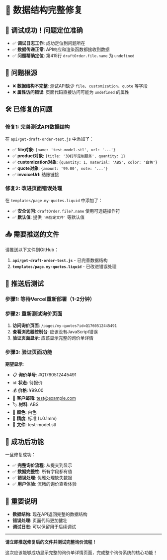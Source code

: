 # 🔧 数据结构完整修复

## 🎉 调试成功！问题定位准确
- ✅ **调试日志工作**: 成功定位到问题所在
- ✅ **数据传递正常**: API响应和渲染函数都接收到数据
- ✅ **问题精确定位**: 第415行 `draftOrder.file.name` 为 `undefined`

## 🚨 问题根源
- ❌ **数据结构不完整**: 测试API缺少 `file`、`customization`、`quote` 等字段
- ❌ **属性访问错误**: 页面代码直接访问可能为 `undefined` 的属性

## 🛠️ 已修复的问题

### 修复1: 完善测试API数据结构
在 `api/get-draft-order-test.js` 中添加了：
- ✅ **file对象**: `{name: 'test-model.stl', url: '...'}`
- ✅ **product对象**: `{title: '3D打印定制服务', quantity: 1}`
- ✅ **customization对象**: `{quantity: 1, material: 'ABS', color: '白色'}`
- ✅ **quote对象**: `{amount: '99.00', note: '...'}`
- ✅ **invoiceUrl**: 结账链接

### 修复2: 改进页面错误处理
在 `templates/page.my-quotes.liquid` 中添加了：
- ✅ **安全访问**: `draftOrder.file?.name` 使用可选链操作符
- ✅ **默认值**: 提供 `'未指定文件'` 等默认值

## 📤 需要推送的文件

请推送以下文件到GitHub：
1. **`api/get-draft-order-test.js`** - 已完善数据结构
2. **`templates/page.my-quotes.liquid`** - 已改进错误处理

## 🧪 推送后测试

### 步骤1: 等待Vercel重新部署（1-2分钟）

### 步骤2: 重新测试询价页面
1. **访问询价页面**: `/pages/my-quotes?id=Q1760512445491`
2. **查看浏览器控制台**: 应该没有JavaScript错误
3. **验证页面显示**: 应该显示完整的询价单详情

### 步骤3: 验证页面功能
**期望显示**:
- 📋 **询价单号**: #Q1760512445491
- 📊 **状态**: 待报价
- 💰 **价格**: ¥99.00
- 📧 **客户邮箱**: test@example.com
- 🏷️ **材料**: ABS
- 🎨 **颜色**: 白色
- 📏 **精度**: 标准 (±0.1mm)
- 📁 **文件**: test-model.stl

## 🎯 成功后功能

一旦修复成功：
- ✅ **完整询价流程**: 从提交到显示
- ✅ **数据完整性**: 所有字段都有值
- ✅ **错误处理**: 优雅处理缺失数据
- ✅ **用户体验**: 流畅的询价查看体验

## 📝 重要说明

- **数据结构**: 现在API返回完整的数据结构
- **错误处理**: 页面代码更加健壮
- **调试日志**: 可以保留用于后续调试

---

**请立即推送修复后的文件并测试完整询价流程！**

这次应该能够成功显示完整的询价单详情页面，完成整个询价系统的核心功能！
